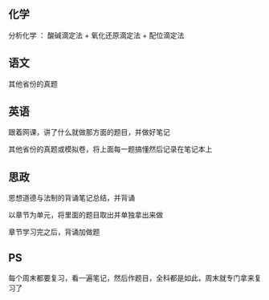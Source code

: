 ## 化学

  分析化学 ： 酸碱滴定法 + 氧化还原滴定法 + 配位滴定法
  
## 语文

  其他省份的真题
  
## 英语

  跟着网课，讲了什么就做那方面的题目，并做好笔记
  
  其他省份的真题或模拟卷，将上面每一题搞懂然后记录在笔记本上
  
## 思政
  
  思想道德与法制的背诵笔记总结，并背诵
  
  以章节为单元，将里面的题目取出并单独拿出来做

  章节学习完之后，背诵加做题

## PS

  每个周末都要复习，看一遍笔记，然后作题目，全科都是如此，周末就专门拿来复习了
